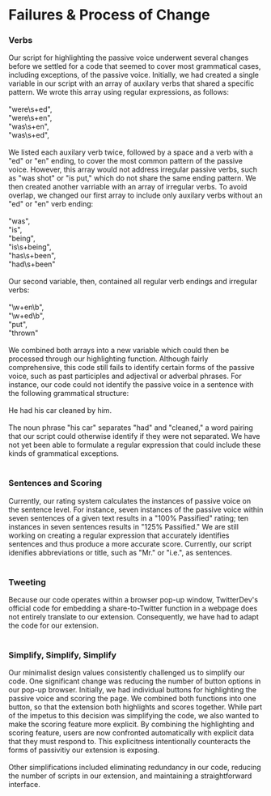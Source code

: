 # Failures & Process of Change 

### Verbs
Our script for highlighting the passive voice underwent several changes before we settled for a code that seemed to cover most grammatical cases, including exceptions, of the passive voice. Initially, we had created a single variable in our script with an array of auxilary verbs that shared a specific pattern. We wrote this array using regular expressions, as follows:<br><br>
    "were\\s+ed",<br>
    "were\\s+en",<br>
    "was\\s+en",<br>
    "was\\s+ed",<br><br>
We listed each auxilary verb twice, followed by a space and a verb with a "ed" or "en" ending, to cover the most common pattern of the passive voice. However, this array would not address irregular passive verbs, such as "was shot" or "is put," which do not share the same ending pattern. We then created another varriable with an array of irregular verbs. To avoid overlap, we changed our first array to include only auxilary verbs without an "ed" or "en" verb ending:<br><br>
    "was",<br>
    "is",<br>
    "being",<br>
    "is\\s+being",<br>
    "has\\s+been",<br>
    "had\\s+been"<br><br>
Our second variable, then, contained all regular verb endings and irregular verbs:<br><br>
    "\\w+en\\b",<br>
    "\\w+ed\\b",<br>
    "put",<br>
    "thrown"<br><br>
We combined both arrays into a new variable which could then be processed through our highlighting function. Although fairly comprehensive, this code still fails to identify certain forms of the passive voice, such as past participles and adjectival or adverbal phrases. For instance, our code could not identify the passive voice in a sentence with the following grammatical structure:<br><br>
    He had his car cleaned by him.<br><br>
The noun phrase "his car" separates "had" and "cleaned," a word pairing that our script could otherwise identify if they were not separated. We have not yet been able to formulate a regular expression that could include these kinds of grammatical exceptions.<br><br>

### Sentences and Scoring
Currently, our rating system calculates the instances of passive voice on the sentence level. For instance, seven instances of the passive voice within seven sentences of a given text results in a "100% Passified" rating; ten instances in seven sentences results in "125% Passified." We are still working on creating a regular expression that accurately identifies sentences and thus produce a more accurate score. Currently, our script idenifies abbreviations or title, such as "Mr." or "i.e.", as sentences. <br><br>

### Tweeting
Because our code operates within a browser pop-up window, TwitterDev's official code for embedding a share-to-Twitter function in a webpage does not entirely translate to our extension. Consequently, we have had to adapt the code for our extension.
<br><br>

### Simplify, Simplify, Simplify
Our minimalist design values consistently challenged us to simplify our code. One significant change was reducing the number of button options in our pop-up browser. Initially, we had individual buttons for highlighting the passive voice and scoring the page. We combined both functions into one button, so that the extension both highlights and scores together. While part of the impetus to this decision was simplifying the code, we also wanted to make the scoring feature more explicit. By combining the highlighting and scoring feature, users are now confronted automatically with explicit data that they must respond to. This explicitness intentionally counteracts the forms of passivitiy our extension is exposing. <br><br>Other simplifications included eliminating redundancy in our code, reducing the number of scripts in our extension, and maintaining a straightforward interface.
